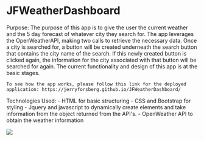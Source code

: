 # JFWeatherDashboard
Purpose:
    The purpose of this app is to give the user the current weather and the 5 day forecast of whatever city they search for. The app leverages the OpenWeatherAPI, making two calls to retrieve the necessary data. Once a city is searched for, a button will be created underneath the search button that contains the city name of the search. If this newly created button is clicked again, the information for the city associated with that button will be searched for again. The current functionality and design of this app is at the basic stages. 
    
    To see how the app works, please follow this link for the deployed application: https://jerryforsberg.github.io/JFWeatherDashboard/

Technologies Used: 
    - HTML for basic structuring 
    - CSS and Bootstrap for styling 
    - Jquery and javascript to dynamically create elements and take information from the object returned from the API's.
    - OpenWeather API to obtain the weather information 

<img src="Personal_class_resources\jf_weather_dashboard\JFWeatherDashboard\weather dashboard.PNG">